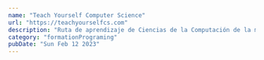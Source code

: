 ```yaml
---
name: "Teach Yourself Computer Science"
url: "https://teachyourselfcs.com"
description: "Ruta de aprendizaje de Ciencias de la Computación de la mano de grandes profesionales."
category: "formationPrograming"
pubDate: "Sun Feb 12 2023"
---
```

